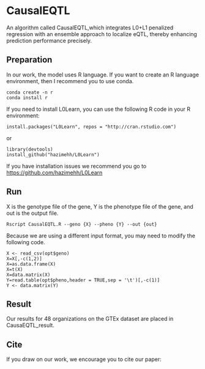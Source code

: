 # CausalEQTL
An algorithm called CausalEQTL,which integrates L0+L1 penalized regression with an ensemble approach to localize eQTL, thereby enhancing prediction performance precisely.
## Preparation
In our work, the model uses R language. If you want to create an R language environment, then I recommend you to use conda.
```
conda create -n r
conda install r
```
If you need to install L0Learn, you can use the following R code in your R environment:
```
install.packages("L0Learn", repos = "http://cran.rstudio.com")
```
or
```
library(devtools)
install_github("hazimehh/L0Learn")
```
If you have installation issues we recommend you go to https://github.com/hazimehh/L0Learn
## Run
X is the genotype file of the gene, Y is the phenotype file of the gene, and out is the output file.
```
Rscript CausalEQTL.R --geno {X} --pheno {Y} --out {out}
```
Because we are using a different input format, you may need to modify the following code.
```
X <- read_csv(opt$geno)
X=X[,-c(1,2)]
X=as.data.frame(X)
X=t(X)
X=data.matrix(X)
Y=read.table(opt$pheno,header = TRUE,sep = '\t')[,-c(1)]
Y <- data.matrix(Y)
```
## Result
Our results for 48 organizations on the GTEx dataset are placed in CausaEQTL_result.
## Cite
If you draw on our work, we encourage you to cite our paper:
